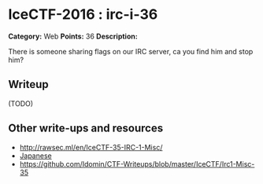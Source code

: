 # IceCTF-2016 : irc-i-36

**Category:** Web
**Points:** 36
**Description:**

There is someone sharing flags on our IRC server, ca you find him and stop him?

## Writeup

(TODO)

## Other write-ups and resources

* http://rawsec.ml/en/IceCTF-35-IRC-1-Misc/
* [Japanese](https://ctftime.org/writeup/3815)
* https://github.com/Idomin/CTF-Writeups/blob/master/IceCTF/Irc1-Misc-35
